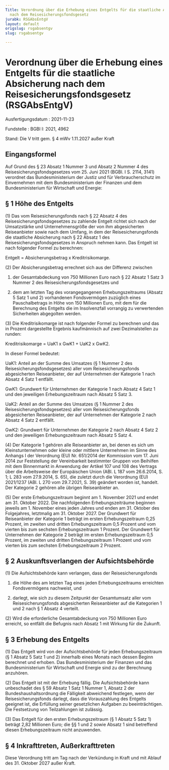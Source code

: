 ```yaml
---
Title: Verordnung über die Erhebung eines Entgelts für die staatliche Absicherung
  nach dem Reisesicherungsfondsgesetz
jurabk: RSGAbsEntgV
layout: default
origslug: rsgabsentgv
slug: rsgabsentgv

---
```


# Verordnung über die Erhebung eines Entgelts für die staatliche Absicherung nach dem Reisesicherungsfondsgesetz (RSGAbsEntgV)

Ausfertigungsdatum
:   2021-11-23

Fundstelle
:   BGBl I: 2021, 4962

Stand: Die V tritt gem. § 4 mWv 1.11.2027 außer Kraft

## Eingangsformel

Auf Grund des § 23 Absatz 1 Nummer 3 und Absatz 2 Nummer 4 des
Reisesicherungsfondsgesetzes vom 25. Juni 2021 (BGBl. I S. 2114, 3141)
verordnet das Bundesministerium der Justiz und für Verbraucherschutz
im Einvernehmen mit dem Bundesministerium der Finanzen und dem
Bundesministerium für Wirtschaft und Energie:


## § 1 Höhe des Entgelts

(1) Das vom Reisesicherungsfonds nach § 22 Absatz 4 des
Reisesicherungsfondsgesetzes zu zahlende Entgelt richtet sich nach der
Umsatzstärke und Unternehmensgröße der von ihm abgesicherten
Reiseanbieter sowie nach dem Umfang, in dem der Reisesicherungsfonds
die staatliche Absicherung nach § 22 Absatz 1 des
Reisesicherungsfondsgesetzes in Anspruch nehmen kann. Das Entgelt ist
nach folgender Formel zu berechnen:

Entgelt = Absicherungsbetrag x Kreditrisikomarge.

(2) Der Absicherungsbetrag errechnet sich aus der Differenz zwischen

1.  der Gesamtabdeckung von 750 Millionen Euro nach § 22 Absatz 1 Satz 3
    Nummer 2 des Reisesicherungsfondsgesetzes und


2.  dem am letzten Tag des vorangegangenen Erhebungszeitraums (Absatz 5
    Satz 1 und 2) vorhandenen Fondsvermögen zuzüglich eines
    Pauschalbetrags in Höhe von 150 Millionen Euro, mit dem für die
    Berechnung des Entgelts die im Insolvenzfall vorrangig zu verwertenden
    Sicherheiten abgegolten werden.




(3) Die Kreditrisikomarge ist nach folgender Formel zu berechnen und
das in Prozent dargestellte Ergebnis kaufmännisch auf zwei
Dezimalstellen zu runden:

Kreditrisikomarge = UaK1 x GwK1 + UaK2 x GwK2.

In dieser Formel bedeutet:

UaK1: Anteil an der Summe des Umsatzes (§ 1 Nummer 2 des
    Reisesicherungsfondsgesetzes) aller vom Reisesicherungsfonds
    abgesicherten Reiseanbieter, der auf Unternehmen der Kategorie 1 nach
    Absatz 4 Satz 1 entfällt.


GwK1: Grundwert für Unternehmen der Kategorie 1 nach Absatz 4 Satz 1 und den
    jeweiligen Erhebungszeitraum nach Absatz 5 Satz 3.


UaK2: Anteil an der Summe des Umsatzes (§ 1 Nummer 2 des
    Reisesicherungsfondsgesetzes) aller vom Reisesicherungsfonds
    abgesicherten Reiseanbieter, der auf Unternehmen der Kategorie 2 nach
    Absatz 4 Satz 2 entfällt.


GwK2: Grundwert für Unternehmen der Kategorie 2 nach Absatz 4 Satz 2 und den
    jeweiligen Erhebungszeitraum nach Absatz 5 Satz 4.




(4) Der Kategorie 1 gehören alle Reiseanbieter an, bei denen es sich
um Kleinstunternehmen oder kleine oder mittlere Unternehmen im Sinne
des Anhangs I der Verordnung (EU) Nr. 651/2014 der Kommission vom 17.
Juni 2014 zur Feststellung der Vereinbarkeit bestimmter Gruppen von
Beihilfen mit dem Binnenmarkt in Anwendung der Artikel 107 und 108 des
Vertrags über die Arbeitsweise der Europäischen Union (ABl. L 187 vom
26\.6.2014, S. 1; L 283 vom 27.9.2014, S. 65), die zuletzt durch die
Verordnung (EU) 2021/1237 (ABl. L 270 vom 29.7.2021, S. 39) geändert
worden ist, handelt. Der Kategorie 2 gehören alle übrigen
Reiseanbieter an.

(5) Der erste Erhebungszeitraum beginnt am 1. November 2021 und endet
am 31. Oktober 2022. Die nachfolgenden Erhebungszeiträume beginnen
jeweils am 1. November eines jeden Jahres und enden am 31. Oktober des
Folgejahres, letztmalig am 31. Oktober 2027. Der Grundwert für
Reiseanbieter der Kategorie 1 beträgt im ersten Erhebungszeitraum 0,25
Prozent, im zweiten und dritten Erhebungszeitraum 0,5 Prozent und vom
vierten bis zum sechsten Erhebungszeitraum 1 Prozent. Der Grundwert
für Unternehmen der Kategorie 2 beträgt im ersten Erhebungszeitraum
0,5 Prozent, im zweiten und dritten Erhebungszeitraum 1 Prozent und
vom vierten bis zum sechsten Erhebungszeitraum 2 Prozent.


## § 2 Auskunftsverlangen der Aufsichtsbehörde

(1) Die Aufsichtsbehörde kann verlangen, dass der Reisesicherungsfonds

1.  die Höhe des am letzten Tag eines jeden Erhebungszeitraums erreichten
    Fondsvermögens nachweist, und


2.  darlegt, wie sich zu diesem Zeitpunkt der Gesamtumsatz aller vom
    Reisesicherungsfonds abgesicherten Reiseanbieter auf die Kategorien 1
    und 2 nach § 1 Absatz 4 verteilt.




(2) Wird die erforderliche Gesamtabdeckung von 750 Millionen Euro
erreicht, so entfällt die Befugnis nach Absatz 1 mit Wirkung für die
Zukunft.


## § 3 Erhebung des Entgelts

(1) Das Entgelt wird von der Aufsichtsbehörde für jeden
Erhebungszeitraum (§ 1 Absatz 5 Satz 1 und 2) innerhalb eines Monats
nach dessen Beginn berechnet und erhoben. Das Bundesministerium der
Finanzen und das Bundesministerium für Wirtschaft und Energie sind zu
der Berechnung anzuhören.

(2) Das Entgelt ist mit der Erhebung fällig. Die Aufsichtsbehörde kann
unbeschadet des § 59 Absatz 1 Satz 1 Nummer 1, Absatz 2 der
Bundeshaushaltsordnung die Fälligkeit abweichend festlegen, wenn der
Reisesicherungsfonds darlegt, dass die Vorauszahlung des Entgelts
geeignet ist, die Erfüllung seiner gesetzlichen Aufgaben zu
beeinträchtigen. Die Festsetzung von Teilzahlungen ist zulässig.

(3) Das Entgelt für den ersten Erhebungszeitraum (§ 1 Absatz 5 Satz 1)
beträgt 2,82 Millionen Euro; die §§ 1 und 2 sowie Absatz 1 sind
betreffend diesen Erhebungszeitraum nicht anzuwenden.


## § 4 Inkrafttreten, Außerkrafttreten

Diese Verordnung tritt am Tag nach der Verkündung in Kraft und mit
Ablauf des 31. Oktober 2027 außer Kraft.

